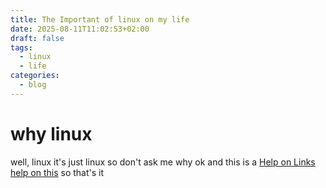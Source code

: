 ```yaml
---
title: The Important of linux on my life
date: 2025-08-11T11:02:53+02:00
draft: false
tags:
  - linux
  - life
categories:
  - blog
---
```

# why linux
well, linux it's just linux so don't ask me why ok
and this is a [Help on Links](https://help.obsidian.md/links)
[help on this](https://ayoubmah.github.io/)
so that's it